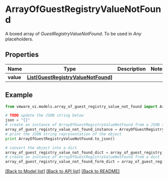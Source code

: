 # ArrayOfGuestRegistryValueNotFound

A boxed array of *GuestRegistryValueNotFound*. To be used in *Any* placeholders. 

## Properties
Name | Type | Description | Notes
------------ | ------------- | ------------- | -------------
**value** | [**List[GuestRegistryValueNotFound]**](GuestRegistryValueNotFound.md) |  | 

## Example

```python
from vmware_vi.models.array_of_guest_registry_value_not_found import ArrayOfGuestRegistryValueNotFound

# TODO update the JSON string below
json = "{}"
# create an instance of ArrayOfGuestRegistryValueNotFound from a JSON string
array_of_guest_registry_value_not_found_instance = ArrayOfGuestRegistryValueNotFound.from_json(json)
# print the JSON string representation of the object
print ArrayOfGuestRegistryValueNotFound.to_json()

# convert the object into a dict
array_of_guest_registry_value_not_found_dict = array_of_guest_registry_value_not_found_instance.to_dict()
# create an instance of ArrayOfGuestRegistryValueNotFound from a dict
array_of_guest_registry_value_not_found_form_dict = array_of_guest_registry_value_not_found.from_dict(array_of_guest_registry_value_not_found_dict)
```
[[Back to Model list]](../README.md#documentation-for-models) [[Back to API list]](../README.md#documentation-for-api-endpoints) [[Back to README]](../README.md)


